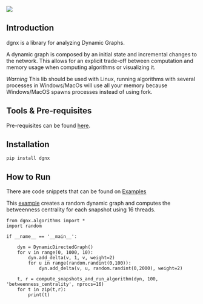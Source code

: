 ![](docs/Images/dgnx.gif)

## Introduction

dgnx is a library for analyzing Dynamic Graphs.

A dynamic graph is composed by an initial state and incremental changes to the network.
This allows for an explicit trade-off between computation and memory usage when computing algorithms or visualizing it.

*Warning* This lib should be used with Linux, running algorithms with several processes in Windows/MacOs will use all your memory because Windows/MacOS spawns processes instead of using fork.

## Tools & Pre-requisites

Pre-requisites can be found [here](requirements.txt).

## Installation 

````
pip install dgnx
````

## How to Run

There are code snippets that can be found on [Examples](docs/Examples)

This [example](docs/Examples/run_algorithm.py) creates a random dynamic graph and computes the betweenness centrality for each snapshot using 16 threads.

````
from dgnx.algorithms import *
import random

if __name__ == '__main__':

    dyn = DynamicDirectedGraph()
    for v in range(0, 1000, 10):
        dyn.add_delta(v, 1, v, weight=2)
        for u in range(random.randint(0,100)):
            dyn.add_delta(v, u, random.randint(0,2000), weight=2)

    t, r = compute_snapshots_and_run_algorithm(dyn, 100, 'betweenness_centrality', nprocs=16)
    for t in zip(t,r):
        print(t)
````




